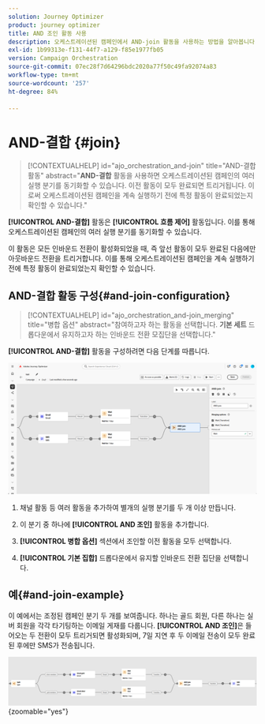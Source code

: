 ```yaml
---
solution: Journey Optimizer
product: journey optimizer
title: AND 조인 활동 사용
description: 오케스트레이션된 캠페인에서 AND-join 활동을 사용하는 방법을 알아봅니다
exl-id: 1b99313e-f131-44f7-a129-f85e1977fb05
version: Campaign Orchestration
source-git-commit: 07ec28f7d64296bdc2020a77f50c49fa92074a83
workflow-type: tm+mt
source-wordcount: '257'
ht-degree: 84%

---
```



# AND-결합 {#join}

>[!CONTEXTUALHELP]
>id="ajo_orchestration_and-join"
>title="AND-결합 활동"
>abstract="**AND-결합** 활동을 사용하면 오케스트레이션된 캠페인의 여러 실행 분기를 동기화할 수 있습니다. 이전 활동이 모두 완료되면 트리거됩니다. 이로써 오케스트레이션된 캠페인을 계속 실행하기 전에 특정 활동이 완료되었는지 확인할 수 있습니다."

**[!UICONTROL AND-결합]** 활동은 **[!UICONTROL 흐름 제어]** 활동입니다. 이를 통해 오케스트레이션된 캠페인의 여러 실행 분기를 동기화할 수 있습니다.

이 활동은 모든 인바운드 전환이 활성화되었을 때, 즉 앞선 활동이 모두 완료된 다음에만 아웃바운드 전환을 트리거합니다. 이를 통해 오케스트레이션된 캠페인을 계속 실행하기 전에 특정 활동이 완료되었는지 확인할 수 있습니다.

## AND-결합 활동 구성{#and-join-configuration}

>[!CONTEXTUALHELP]
>id="ajo_orchestration_and-join_merging"
>title="병합 옵션"
>abstract="참여하고자 하는 활동을 선택합니다. **기본 세트** 드롭다운에서 유지하고자 하는 인바운드 전환 모집단을 선택합니다."

**[!UICONTROL AND-결합]** 활동을 구성하려면 다음 단계를 따릅니다.

![](../assets/workflow-andjoin.png)

1. 채널 활동 등 여러 활동을 추가하여 별개의 실행 분기를 두 개 이상 만듭니다.

1. 이 분기 중 하나에 **[!UICONTROL AND 조인]** 활동을 추가합니다.

1. **[!UICONTROL 병합 옵션]** 섹션에서 조인할 이전 활동을 모두 선택합니다.

1. **[!UICONTROL 기본 집합]** 드롭다운에서 유지할 인바운드 전환 집단을 선택합니다.

## 예{#and-join-example}

이 예에서는 조정된 캠페인 분기 두 개를 보여줍니다. 하나는 골드 회원, 다른 하나는 실버 회원을 각각 타기팅하는 이메일 게재를 다룹니다. **[!UICONTROL AND 조인]**&#x200B;은 들어오는 두 전환이 모두 트리거되면 활성화되며, 7일 지연 후 두 이메일 전송이 모두 완료된 후에만 SMS가 전송됩니다.

![](../assets/workflow-andjoin-example.png){zoomable="yes"}

